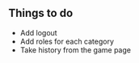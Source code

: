 

## Things to do

  - Add logout
  - Add roles for each category
  - Take history from the game page
